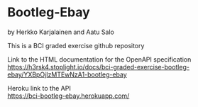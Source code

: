 # Bootleg-Ebay
by Herkko Karjalainen and Aatu Salo

This is a BCI graded exercise github repository

Link to the HTML documentation for the OpenAPI specification  
https://h3rsk4.stoplight.io/docs/bci-graded-exercise-bootleg-ebay/YXBpOjIzMTEwNzA1-bootleg-ebay

Heroku link to the API  
https://bci-bootleg-ebay.herokuapp.com/
